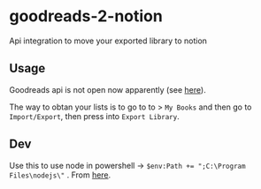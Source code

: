 # goodreads-2-notion

Api integration to move your exported library to notion

## Usage

Goodreads api is not open now apparently (see [here](https://help.goodreads.com/s/article/Does-Goodreads-support-the-use-of-APIs)).

The way to obtan your lists is to go to to > `My Books` and then
go to `Import/Export`, then press into `Export Library`.

## Dev

Use this to use node in powershell -> `$env:Path += ";C:\Program Files\nodejs\"`
. From [here](https://stackoverflow.com/questions/19569990).
